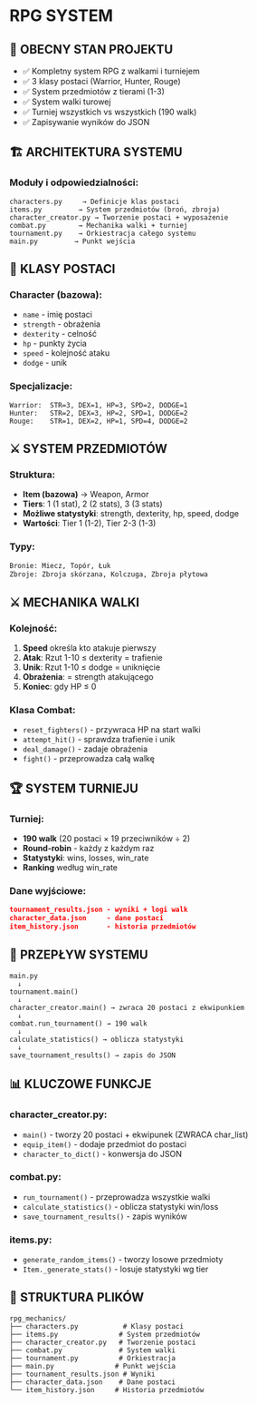 # RPG SYSTEM

## 🎯 OBECNY STAN PROJEKTU
- ✅ Kompletny system RPG z walkami i turniejem
- ✅ 3 klasy postaci (Warrior, Hunter, Rouge)
- ✅ System przedmiotów z tierami (1-3)
- ✅ System walki turowej
- ✅ Turniej wszystkich vs wszystkich (190 walk)
- ✅ Zapisywanie wyników do JSON

## 🏗️ ARCHITEKTURA SYSTEMU

### Moduły i odpowiedzialności:
```
characters.py     → Definicje klas postaci
items.py         → System przedmiotów (broń, zbroja)
character_creator.py → Tworzenie postaci + wyposażenie
combat.py        → Mechanika walki + turniej
tournament.py    → Orkiestracja całego systemu
main.py         → Punkt wejścia
```

## 👥 KLASY POSTACI

### Character (bazowa):
- `name` - imię postaci
- `strength` - obrażenia
- `dexterity` - celność
- `hp` - punkty życia
- `speed` - kolejność ataku
- `dodge` - unik

### Specjalizacje:
```
Warrior:  STR=3, DEX=1, HP=3, SPD=2, DODGE=1
Hunter:   STR=2, DEX=3, HP=2, SPD=1, DODGE=2 
Rouge:    STR=1, DEX=2, HP=1, SPD=4, DODGE=2
```

## ⚔️ SYSTEM PRZEDMIOTÓW

### Struktura:
- **Item (bazowa)** → Weapon, Armor
- **Tiers**: 1 (1 stat), 2 (2 stats), 3 (3 stats)
- **Możliwe statystyki**: strength, dexterity, hp, speed, dodge
- **Wartości**: Tier 1 (1-2), Tier 2-3 (1-3)

### Typy:
```python
Bronie: Miecz, Topór, Łuk
Zbroje: Zbroja skórzana, Kolczuga, Zbroja płytowa
```

## ⚔️ MECHANIKA WALKI

### Kolejność:
1. **Speed** określa kto atakuje pierwszy
2. **Atak**: Rzut 1-10 ≤ dexterity = trafienie
3. **Unik**: Rzut 1-10 ≤ dodge = uniknięcie
4. **Obrażenia**: = strength atakującego
5. **Koniec**: gdy HP ≤ 0

### Klasa Combat:
- `reset_fighters()` - przywraca HP na start walki
- `attempt_hit()` - sprawdza trafienie i unik
- `deal_damage()` - zadaje obrażenia
- `fight()` - przeprowadza całą walkę

## 🏆 SYSTEM TURNIEJU

### Turniej:
- **190 walk** (20 postaci × 19 przeciwników ÷ 2)
- **Round-robin** - każdy z każdym raz
- **Statystyki**: wins, losses, win_rate
- **Ranking** według win_rate

### Dane wyjściowe:
```json
tournament_results.json - wyniki + logi walk
character_data.json     - dane postaci
item_history.json       - historia przedmiotów
```

## 🔄 PRZEPŁYW SYSTEMU

```
main.py 
  ↓
tournament.main()
  ↓
character_creator.main() → zwraca 20 postaci z ekwipunkiem
  ↓
combat.run_tournament() → 190 walk
  ↓
calculate_statistics() → oblicza statystyki
  ↓
save_tournament_results() → zapis do JSON
```

## 📊 KLUCZOWE FUNKCJE

### character_creator.py:
- `main()` - tworzy 20 postaci + ekwipunek (ZWRACA char_list)
- `equip_item()` - dodaje przedmiot do postaci
- `character_to_dict()` - konwersja do JSON

### combat.py:
- `run_tournament()` - przeprowadza wszystkie walki
- `calculate_statistics()` - oblicza statystyki win/loss
- `save_tournament_results()` - zapis wyników

### items.py:
- `generate_random_items()` - tworzy losowe przedmioty
- `Item._generate_stats()` - losuje statystyki wg tier

## 📁 STRUKTURA PLIKÓW

```
rpg_mechanics/
├── characters.py           # Klasy postaci
├── items.py               # System przedmiotów  
├── character_creator.py   # Tworzenie postaci
├── combat.py              # System walki
├── tournament.py          # Orkiestracja
├── main.py               # Punkt wejścia
├── tournament_results.json # Wyniki
├── character_data.json    # Dane postaci
└── item_history.json     # Historia przedmiotów
```